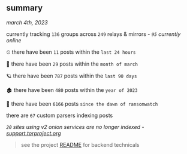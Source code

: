 
## summary
_march 4th, 2023_

currently tracking `136` groups across `249` relays & mirrors - _`95` currently online_

⏲ there have been `11` posts within the `last 24 hours`

🦈 there have been `29` posts within the `month of march`

🪐 there have been `787` posts within the `last 90 days`

🏚 there have been `480` posts within the `year of 2023`

🦕 there have been `6166` posts `since the dawn of ransomwatch`

there are `67` custom parsers indexing posts

_`20` sites using v2 onion services are no longer indexed - [support.torproject.org](https://support.torproject.org/onionservices/v2-deprecation/)_

> see the project [README](https://github.com/joshhighet/ransomwatch#ransomwatch--) for backend technicals
